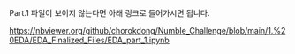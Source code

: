 Part.1 파일이 보이지 않는다면 아래 링크로 들어가시면 됩니다.

https://nbviewer.org/github/chorokdong/Numble_Challenge/blob/main/1.%20EDA/EDA_Finalized_Files/EDA_part_1.ipynb
